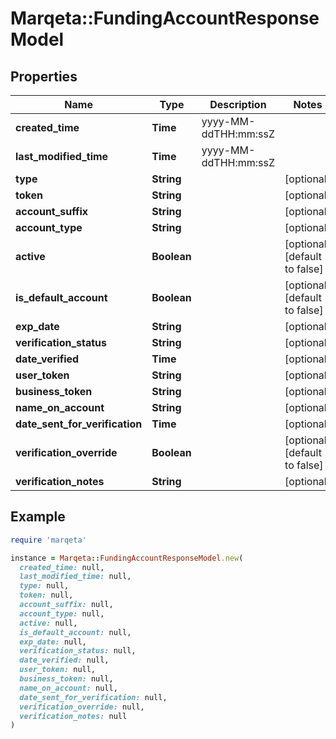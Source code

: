 # Marqeta::FundingAccountResponseModel

## Properties

| Name | Type | Description | Notes |
| ---- | ---- | ----------- | ----- |
| **created_time** | **Time** | yyyy-MM-ddTHH:mm:ssZ |  |
| **last_modified_time** | **Time** | yyyy-MM-ddTHH:mm:ssZ |  |
| **type** | **String** |  | [optional] |
| **token** | **String** |  | [optional] |
| **account_suffix** | **String** |  | [optional] |
| **account_type** | **String** |  | [optional] |
| **active** | **Boolean** |  | [optional][default to false] |
| **is_default_account** | **Boolean** |  | [optional][default to false] |
| **exp_date** | **String** |  | [optional] |
| **verification_status** | **String** |  | [optional] |
| **date_verified** | **Time** |  | [optional] |
| **user_token** | **String** |  | [optional] |
| **business_token** | **String** |  | [optional] |
| **name_on_account** | **String** |  | [optional] |
| **date_sent_for_verification** | **Time** |  | [optional] |
| **verification_override** | **Boolean** |  | [optional][default to false] |
| **verification_notes** | **String** |  | [optional] |

## Example

```ruby
require 'marqeta'

instance = Marqeta::FundingAccountResponseModel.new(
  created_time: null,
  last_modified_time: null,
  type: null,
  token: null,
  account_suffix: null,
  account_type: null,
  active: null,
  is_default_account: null,
  exp_date: null,
  verification_status: null,
  date_verified: null,
  user_token: null,
  business_token: null,
  name_on_account: null,
  date_sent_for_verification: null,
  verification_override: null,
  verification_notes: null
)
```

